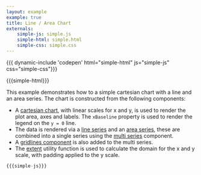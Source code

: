 ```yaml
---
layout: example
example: true
title: Line / Area Chart
externals:
    simple-js: simple.js
    simple-html: simple.html
    simple-css: simple.css
---
```


{{{ dynamic-include 'codepen' html="simple-html" js="simple-js" css="simple-css"}}}

<style>
{{{simple-css}}}
</style>

{{{simple-html}}}

<script>
{{{simple-js}}}
</script>

This example demonstrates how to a simple cartesian chart with a line and an area series. The chart is constructed from the following components:

 + A [cartesian chart](/components/chart/cartesian.html), with linear scales for x and y, is used to render the plot area, axes and labels. The `xBaseline` property is used to render the legend on the `y = 0` line.
 + The data is rendered via a [line series](/components/series/line.html) and an [area series](/components/series/area.html), these are combined into a single series using the [multi series](/components/series/multi.html) component.
 + A [gridlines component](/components/annotation/gridlines.html) is also added to the multi series.
 + The [extent](/components/util/extent.html) utility function is used to calculate the domain for the x and y scale, with padding applied to the y scale.

```js
{{{simple-js}}}
```
